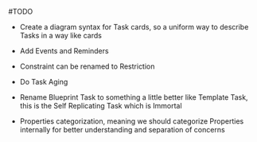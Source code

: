 #TODO

* Create a diagram syntax for Task cards, so a uniform way to describe Tasks in a way like cards

* Add Events and Reminders

* Constraint can be renamed to Restriction

* Do Task Aging

* Rename Blueprint Task to something a little better like Template Task, this is the Self Replicating Task which is Immortal

* Properties categorization, meaning we should categorize Properties internally for better understanding and separation of concerns